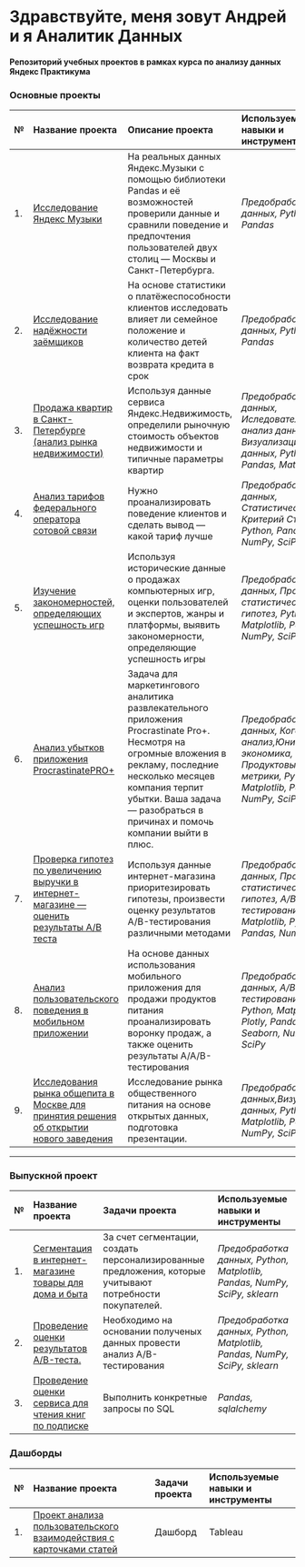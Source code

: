 # Здравствуйте, меня зовут Андрей и я Аналитик Данных
#### Репозиторий учебных проектов в рамках курса по анализу данных Яндекс Практикума

### Основные проекты

| **№** | **Название проекта** | **Описание проекта** | **Используемые навыки и инструменты** | 
| :---------------------- | :---------------------- | :---------------------- | :---------------------- |
|1.| [Исследование Яндекс Музыки](yandex_music) | На реальных данных Яндекс.Музыки c помощью библиотеки Pandas и её возможностей проверили данные и сравнили поведение и предпочтения пользователей двух столиц — Москвы и Санкт-Петербурга. | *Предобработка данных, Python, Pandas* |
|2.| [Исследование надёжности заёмщиков](reliability_of_borrowers) | На основе статистики о платёжеспособности клиентов исследовать влияет ли семейное положение и количество детей клиента на факт возврата кредита в срок | *Предобработка данных, Python, Pandas* |
|3.| [Продажа квартир в Санкт-Петербурге (анализ рынка недвижимости)](yandex_realty) | Используя данные сервиса Яндекс.Недвижимость, определили рыночную стоимость объектов недвижимости и типичные параметры квартир | *Предобработка данных, Иследовательский анализ данных, Визуализация данных, Python, Pandas, Matplotlib* |
|4.| [Анализ тарифов федерального оператора сотовой связи](statistical_analysis) | Нужно проанализировать поведение клиентов и сделать вывод — какой тариф лучше | *Предобработка данных, Статистический тест, Критерий Стьюдента, Python, Pandas, NumPy, SciPy* |
|5.| [Изучение закономерностей, определяющих успешность игр](games_shop) | Используя исторические данные о продажах компьютерных игр, оценки пользователей и экспертов, жанры и платформы, выявить закономерности, определяющие успешность игры  | *Предобработка данных, Проверка статистических гипотез, Python, Matplotlib, Pandas, NumPy, SciPy* |
|6.| [Анализ убытков приложения ProcrastinatePRO+](internet_application) | Задача для маркетингового аналитика развлекательного приложения Procrastinate Pro+. Несмотря на огромные вложения в рекламу, последние несколько месяцев компания терпит убытки. Ваша задача — разобраться в причинах и помочь компании выйти в плюс. | *Предобработка данных, Когортный анализ,Юнит-экономика, Продуктовые метрики, Python, Matplotlib, Pandas, NumPy, SciPy* |
|7.| [Проверка гипотез по увеличению выручки в интернет-магазине — оценить результаты A/B теста](AB-test) | Используя данные интернет-магазина приоритезировать гипотезы, произвести оценку результатов A/B-тестирования различными методами | *Предобработка данных, Проверка статистических гипотез, A/B-тестирование, Matplotlib, Python, Pandas, NumPy, SciPy* |
|8.| [Анализ пользовательского поведения в мобильном приложении](sales_funnel) | На основе данных использования мобильного приложения для продажи продуктов питания проанализировать воронку продаж, а также оценить результаты A/A/B-тестирования  | *Предобработка данных, A/B-тестирование, Python, Matplotlib, Plotly, Pandas, Seaborn, NumPy, SciPy* |
|9.| [Исследования рынка общепита в Москве для принятия решения об открытии нового заведения](food_service) | Исследование рынка общественного питания на основе открытых данных, подготовка презентации. | *Предобработка данных,Визуализация данных, Python, Matplotlib, Pandas, NumPy, SciPy* |

---

### Выпускной проект

| **№** | **Название проекта** | **Задачи проекта** | **Используемые навыки и инструменты** | 
| :---------------------- | :---------------------- | :---------------------- | :---------------------- |
|1.| [Сегментация в интернет-магазине товары для дома и быта](market_segmentation) | За счет сегментации,  создать персонализированные предложения, которые учитывают потребности покупателей. | *Предобработка данных, Python, Matplotlib, Pandas, NumPy, SciPy, sklearn* |
|2.| [Проведение оценки результатов A/B-теста.](estimation_AB-test) | Необходимо на основании полученых данных провести анализ A/B-тестирования| *Предобработка данных, Python, Matplotlib, Pandas, NumPy, SciPy, sklearn* |
|3.| [Проведение оценки сервиса для чтения книг по подписке](reading_by_subscription) | Выполнить конкретные запросы по SQL| *Pandas, sqlalchemy* |

### Дашборды
| **№** | **Название проекта** | **Задачи проекта** | **Используемые навыки и инструменты** |
| :---------------------- | :---------------------- | :---------------------- | :---------------------- |
|1.|[Проект анализа пользовательского взаимодействия с карточками статей](dashbord)| Дашборд |Tableau|
